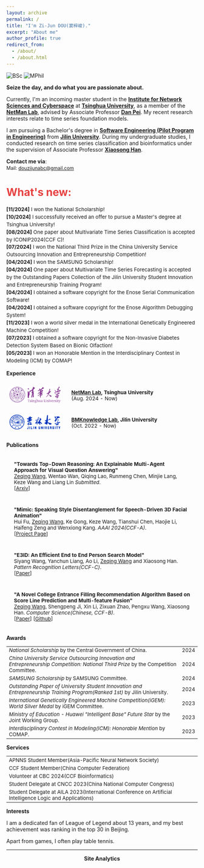 ```yaml
---
layout: archive
permalink: /
title: "I'm Zi-Jun DOU(窦梓峻)."
excerpt: "About me"
author_profile: true
redirect_from: 
  - /about/
  - /about.html
---
```


![BSc](https://img.shields.io/badge/B.Sc.-Jilin%20Univ.%20(2019--2023)-yellowgreen?style=flat-square&color=181717&labelColor=red)
![MPhil](https://img.shields.io/badge/MPhil.-SYSU.%20(2023--Now)-yellowgreen?style=flat-square&color=181717&labelColor=blue)

<!-------------------->
**Seize the day, and do what you are passionate about.**

Currently, I'm an incoming master student in the [**Institute for Network Sciences and Cyberspace**](https://www.insc.tsinghua.edu.cn/) at [**Tsinghua University**](https://www.tsinghua.edu.cn/en/), as a member of the [**NetMan Lab**](https://netman.aiops.org/), advised by Associate Professor [**Dan Pei**](https://netman.aiops.org/~peidan/). My recent research interests relate to time series foundation models.

I am pursuing a Bachelor's degree in [**Software Engineering (Pilot Program in Engineering)**](http://csw.jlu.edu.cn/info/1080/2824.htm) from [**Jilin University**](https://www.jlu.edu.cn/). During my undergraduate studies, I conducted research on time series classification and bioinformatics under the supervision of Associate Professor [**Xiaosong Han**](https://ccst.jlu.edu.cn/info/1196/17217.htm).

**Contact me via**:  
  <i class="fa fa-fw fa-envelope"></i> <font style="font-size: 0.9em;">Mail: <a href="mailto:douzijunabc@gmail.com">douzijunabc@gmail.com</a> </font><br>

<h1 style="color: rgb(231, 65, 65);"><b>What's new:</b></h1>
<div style="line-height: 1.5em; font-size: 0.95em">
  <p>
  <b>[11/2024]</b> I won the National Scholarship! <br>
  <b>[10/2024]</b> I successfully received an offer to pursue a Master's degree at Tsinghua University! <br>
  <b>[08/2024]</b> One paper about Multivariate Time Series Classification is accepted by ICONIP2024(CCF C)! <br>
  <b>[07/2024]</b> I won the National Third Prize in the China University Service Outsourcing Innovation and Entrepreneurship Competition! <br>
  <b>[04/2024]</b> I won the SAMSUNG Scholarship! <br>  
  <b>[04/2024]</b> One paper about Multivariate Time Series Forecasting is accepted by the Outstanding Papers Collection of the Jilin University Student Innovation and Entrepreneurship Training Program! <br>  
  <b>[04/2024]</b> I obtained a software copyright for the Enose Serial Communication Software! <br>
  <b>[04/2024]</b> I obtained a software copyright for the Enose Algorithm Debugging System! <br>  
  <b>[11/2023]</b> I won a world silver medal in the International Genetically Engineered Machine Competition! <br>  
  <b>[07/2023]</b> I obtained a software copyright for the Non-Invasive Diabetes Detection System Based on Bionic Olfaction! <br>  
  <b>[05/2023]</b> I won an Honorable Mention in the Interdisciplinary Contest in Modeling (ICM) by COMAP! <br>   
  </p>
</div>

**Experience**
<!-- <h2><b>Experience</b></h2> -->

<table style="width:100%;border:0px;border-spacing:0px;border-collapse:separate;margin-right:0;margin-left:0;font-size:0.95em;">
  <tr>
    <td style="padding:8px;width:30%;vertical-align:middle;border:none;">
      <img src='images/tsing_hua_logo.jpg' width="300">
    </td>
    <td style="padding:20px;width:70%;vertical-align:middle;border-right:none;border:none;">
      <b><a href="https://netman.aiops.org/">NetMan Lab</a>, Tsinghua University</b>
      <br>
      (Aug. 2024 - Now)
      <br>
    </td>
  </tr>
  <tr>
    <td style="padding:8px;width:30%;vertical-align:middle;border:none;">
      <img src='images/jilin_university_logo.jpg' width="300">
    </td>
    <td style="padding:20px;width:70%;vertical-align:middle;border-right:none;border:none;">
      <b><a href="https://www.keaml.cn/BMKnowledge/index.html">BMKnowledge Lab</a>, Jilin University</b>
      <br>
      (Oct. 2022 - Now)
      <br>
    </td>
  </tr>
</table>

**Publications**
<!-- <h2><b>Publications</b></h2> -->

<table style="width:100%;border:None;border-spacing:0px;border-collapse:separate;margin-right:0;margin-left:0;font-size:0.95em;">

  <tr>
    <td style="padding:20px;width:70%;vertical-align:middle;border-right:none;border:none;">
      <b>"Towards Top-Down Reasoning: An Explainable Multi-Agent Approach for Visual Question Answering"</b>
      <br>
      <u>Zeqing Wang</u>, Wentao Wan, Qiqing Lao, Runmeng Chen, Minjie Lang, Keze Wang and Liang Lin      <i>Submitted</i>.
      <br>
      [<a href="https://arxiv.org/pdf/2311.17331">Arxiv</a>]
    </td>
  </tr>

  <tr>
    <td style="padding:20px;width:70%;vertical-align:middle;border-right:none;border:none;">
      <b>"Mimic: Speaking Style Disentanglement for Speech-Driven 3D Facial Animation"</b>
      <br>
      Hui Fu, <u>Zeqing Wang</u>, Ke Gong, Keze Wang, Tianshui Chen, Haojie Li, Haifeng Zeng and Wenxiong Kang. <i>AAAI 2024(CCF-A)</i>.
      <br>
      [<a href="https://zeqing-wang.github.io/Mimic/">Project Page</a>]
    </td>
  </tr>

  <tr>
    <td style="padding:20px;width:70%;vertical-align:middle;border-right:none;border:none;">
      <b>"E3ID: An Efficient End to End Person Search Model"</b>
      <br>
      Siyang Wang, Yanchun Liang, Ao Li, <u>Zeqing Wang</u> and Xiaosong Han. <i>Pattern Recognition Letters(CCF-C)</i>.
      <br>
      [<a href="https://www.sciencedirect.com/science/article/pii/S0167865523003094">Paper</a>]
    </td>
  </tr>

  <tr>
    <!-- <td style="padding:8px;width:30%;vertical-align:middle;border:none;">
      <a href="images/gaokao.png">
      <img src='images/gaokao.png' width="300">
      </a>
    </td> -->
    <td style="padding:20px;width:70%;vertical-align:middle;border-right:none;border:none;">
      <b>"A Novel College Entrance Filling Recommendation Algorithm Based on Score Line Prediction and Multi-feature Fusion"</b>
      <br>
      <u>Zeqing Wang</u>, Shengpeng Ji, Xin Li, Zixuan Zhao, Pengxu Wang, Xiaosong Han. <i>Computer Science(Chinese, CCF-B)</i>.
      <br>
      [<a href="https://www.jsjkx.com/CN/10.11896/jsjkx.211100266">Paper</a>]
      [<a href="https://github.com/Zeqing-Wang/Reco-PMW">Github</a>]
    </td>
  </tr>

</table>

<!-- <h4><b>Miscellaneous</b></h4> -->
<!-- <h5><i>Articles & Projects</i></h5> -->

**Awards**

<table style="border:none;font-size:0.95em;">
  <tr>
    <td style="border:none;"><i>National Scholarship </i> by the Central Government of China.
    </td>
    <td style="border:none;text-align:center;">2024
    </td>
  </tr>
  <tr>
    <td style="border:none;"><i>China University Service Outsourcing Innovation and Entrepreneurship Competition: National Third Prize </i> by the Competition Committee.
    </td>
    <td style="border:none;text-align:center;">2024
    </td>
  </tr>
  <tr>
    <td style="border:none;"><i>SAMSUNG Scholarship </i> by SAMSUNG Committee.
    </td>
    <td style="border:none;text-align:center;">2024
    </td>
  </tr>
  <tr>
    <td style="border:none;"><i>Outstanding Paper of University Student Innovation and Entrepreneurship Training Program(Ranked 1st) </i> by Jilin University.
    </td>
    <td style="border:none;text-align:center;">2024
    </td>
  </tr>
  <tr>
    <td style="border:none;"><i>International Genetically Engineered Machine Competition(iGEM): World Silver Medal </i> by iGEM Committee.
    </td>
    <td style="border:none;text-align:center;">2023
    </td>
  </tr>
  <tr>
    <td style="border:none;"><i>Ministry of Education - Huawei "Intelligent Base" Future Star </i>  by the Joint Working Group.
    </td>
    <td style="border:none;text-align:center;">2023
    </td>
  </tr>
  <tr>
    <td style="border:none;"><i>Interdisciplinary Contest in Modeling(ICM): Honorable Mention </i> by COMAP.
    </td>
    <td style="border:none;text-align:center;">2023
    </td>
  </tr>
</table>

**Services**

<table style="border:none;font-size:0.95em;">
  <tr>
    <td style="border:none;">APNNS Student Member(Asia-Pacific Neural Network Society)
    </td>
  </tr>
  <tr>
    <td style="border:none;">CCF Student Member(China Computer Federation)
    </td>
  </tr>     
  <tr>
    <td style="border:none;">Volunteer at CBC 2024(CCF Bioinformatics)
    </td>
  </tr>     
  <tr>
    <td style="border:none;">Student Delegate at CNCC 2023(China National Computer Congress)
    </td>
  </tr>  
  <tr>
    <td style="border:none;">Student Delegate at AILA 2023(International Conference on Artificial Intelligence Logic and Applications)
    </td>
  </tr>  
</table>

**Interests**

I am a dedicated fan of League of Legend about 13 years, and my best achievement was ranking in the top 30 in Beijing.

Apart from games, I often play table tennis. 

--------

<center><b>Site Analytics</b></center>
<script type='text/javascript' id='clustrmaps' src='//cdn.clustrmaps.com/map_v2.js?cl=ffffff&w=150&t=n&d=T4UIhX2t22nm_qN1kFnxR_qI8tV9vvambgs4Ldcj7z0'></script>
